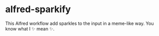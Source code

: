 # alfred-sparkify
This Alfred workflow add sparkles to the input in a meme-like way. You know what I ✨ mean ✨.
